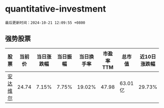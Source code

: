 # quantitative-investment

`最后更新时间：2024-10-21 12:09:55 +0800`

## 强势股票

|股票|当前价|当日涨跌幅|当日振幅|当日换手率|市盈率TTM|总市值|近10日涨跌幅|
|----|----|----|----|----|----|----|----|
|[安达维尔](https://xueqiu.com/S/SZ300719)|24.74|7.15%|7.75%|19.02%|47.98|63.01亿|29.73%|
